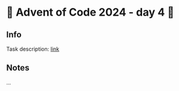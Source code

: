 # 🎄 Advent of Code 2024 - day 4 🎄

## Info

Task description: [link](https://adventofcode.com/2024/day/4)

## Notes

...
